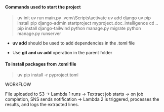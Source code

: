 #### Commands used to start the project

> uv init
> uv run main.py
> .venv\Scripts\activate
> uv add django
> uv pip install pip
> django-admin startproject myproject_doc_intelligence
> cd ..
> pip install django-tailwind
> python manage.py migrate
> python manage.py runserver

-   **uv add** should be used to add dependencies in the .toml file

-   Use **git and uv add** operation in the parent folder

#### To install packages from .toml file

> uv pip install -r pyproject.toml


WORKFLOW

File uploaded to S3 → Lambda 1 runs → Textract job starts → on job completion, SNS sends notification → Lambda 2 is triggered, processes the results, and logs the extracted lines.